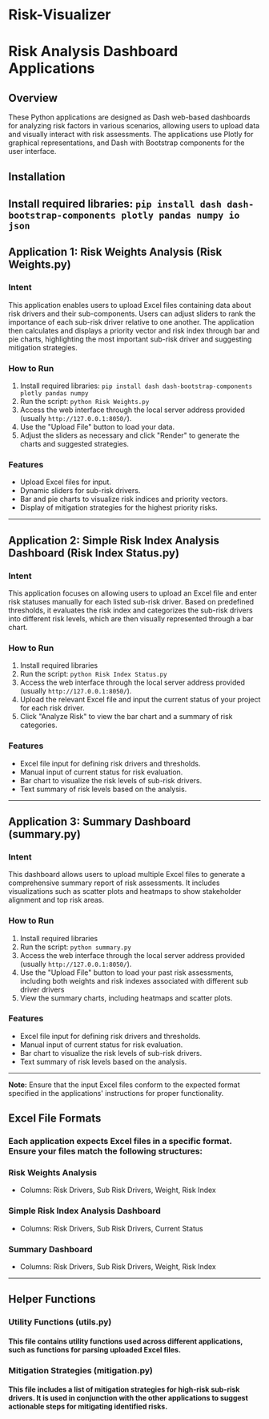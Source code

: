 # Risk-Visualizer

# Risk Analysis Dashboard Applications

## Overview
These Python applications are designed as Dash web-based dashboards for analyzing risk factors in various scenarios, allowing users to upload data and visually interact with risk assessments. The applications use Plotly for graphical representations, and Dash with Bootstrap components for the user interface.

## Installation 
Install required libraries: `pip install dash dash-bootstrap-components plotly pandas numpy io json`
---

## Application 1: Risk Weights Analysis (Risk Weights.py)

### Intent
This application enables users to upload Excel files containing data about risk drivers and their sub-components. Users can adjust sliders to rank the importance of each sub-risk driver relative to one another. The application then calculates and displays a priority vector and risk index through bar and pie charts, highlighting the most important sub-risk driver and suggesting mitigation strategies.

### How to Run
1. Install required libraries: `pip install dash dash-bootstrap-components plotly pandas numpy`
2. Run the script: `python Risk Weights.py`
3. Access the web interface through the local server address provided (usually `http://127.0.0.1:8050/`).
4. Use the "Upload File" button to load your data.
5. Adjust the sliders as necessary and click "Render" to generate the charts and suggested strategies.

### Features
- Upload Excel files for input.
- Dynamic sliders for sub-risk drivers.
- Bar and pie charts to visualize risk indices and priority vectors.
- Display of mitigation strategies for the highest priority risks.

---

## Application 2: Simple Risk Index Analysis Dashboard (Risk Index Status.py)

### Intent
This application focuses on allowing users to upload an Excel file and enter risk statuses manually for each listed sub-risk driver. Based on predefined thresholds, it evaluates the risk index and categorizes the sub-risk drivers into different risk levels, which are then visually represented through a bar chart.

### How to Run
1. Install required libraries
2. Run the script: `python Risk Index Status.py`
3. Access the web interface through the local server address provided (usually `http://127.0.0.1:8050/`).
4. Upload the relevant Excel file and input the current status of your project for each risk driver.
5. Click "Analyze Risk" to view the bar chart and a summary of risk categories.

### Features
- Excel file input for defining risk drivers and thresholds.
- Manual input of current status for risk evaluation.
- Bar chart to visualize the risk levels of sub-risk drivers.
- Text summary of risk levels based on the analysis.

---

## Application 3: Summary Dashboard (summary.py)

### Intent
This dashboard allows users to upload multiple Excel files to generate a comprehensive summary report of risk assessments. It includes visualizations such as scatter plots and heatmaps to show stakeholder alignment and top risk areas.

### How to Run
1. Install required libraries
2. Run the script: `python summary.py`
3. Access the web interface through the local server address provided (usually `http://127.0.0.1:8050/`).
4. Use the "Upload File" button to load your past risk assessments, including both weights and risk indexes associated with different sub driver drivers
5. View the summary charts, including heatmaps and scatter plots.

### Features
- Excel file input for defining risk drivers and thresholds.
- Manual input of current status for risk evaluation.
- Bar chart to visualize the risk levels of sub-risk drivers.
- Text summary of risk levels based on the analysis.

---
**Note:** Ensure that the input Excel files conform to the expected format specified in the applications' instructions for proper functionality.

## Excel File Formats
### Each application expects Excel files in a specific format. Ensure your files match the following structures:

### Risk Weights Analysis
- Columns: Risk Drivers, Sub Risk Drivers, Weight, Risk Index

### Simple Risk Index Analysis Dashboard
- Columns: Risk Drivers, Sub Risk Drivers, Current Status

### Summary Dashboard
- Columns: Risk Drivers, Sub Risk Drivers, Weight, Risk Index
---
## Helper Functions

### Utility Functions (utils.py)
#### This file contains utility functions used across different applications, such as functions for parsing uploaded Excel files.


### Mitigation Strategies (mitigation.py)
#### This file includes a list of mitigation strategies for high-risk sub-risk drivers. It is used in conjunction with the other applications to suggest actionable steps for mitigating identified risks.


